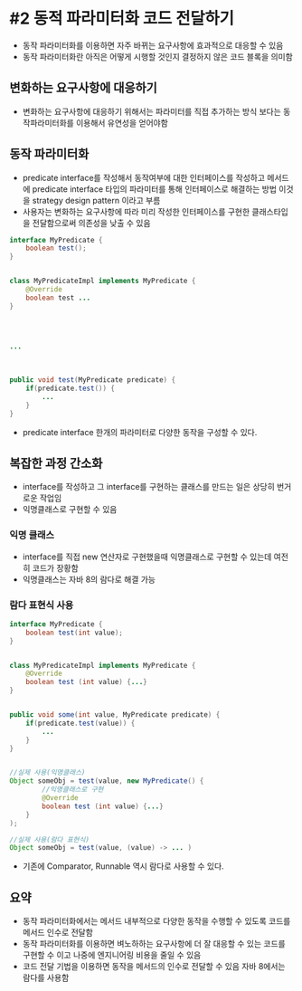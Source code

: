 









# #2 동적 파라미터화 코드 전달하기



- 동작 파라미터화를 이용하면 자주 바뀌는 요구사항에 효과적으로 대응할 수 있음
- 동작 파라미터화란 아직은 어떻게 시행할 것인지 결정하지 않은 코드 블록을 의미함

## 변화하는 요구사항에 대응하기

- 변화하는 요구사항에 대응하기 위해서는 파라미터를 직접 추가하는 방식 보다는 동작파라미터화를 이용해서 유연성을 얻어야함

## 동작 파라미터화

- predicate interface를 작성해서 동작여부에 대한 인터페이스를 작성하고 메서드에 predicate interface 타입의 파라미터를 통해 인터페이스로 해결하는 방법 이것을 strategy design pattern 이라고 부름
- 사용자는 변화하는 요구사항에 따라 미리 작성한 인터페이스를 구현한 클래스타입을 전달함으로써 의존성을 낮출 수 있음

```java
interface MyPredicate {
	boolean test();
}


class MyPredicateImpl implements MyPredicate {
	@Override
	boolean test ...
}




...
    
   
    
public void test(MyPredicate predicate) {
    if(predicate.test()) {
        ...
    }
}

```

- predicate interface 한개의 파라미터로 다양한 동작을 구성할 수 있다.



## 복잡한 과정 간소화 

- interface를 작성하고 그 interface를 구현하는 클래스를 만드는 일은 상당히 번거로운 작업임
- 익명클래스로 구현할 수 있음

### 익명 클래스

- interface를 직접 new 연산자로 구현했을때 익명클래스로 구현할 수 있는데 여전히 코드가 장황함
- 익명클래스는 자바 8의 람다로 해결 가능

### 람다 표현식 사용



```java
interface MyPredicate {
	boolean test(int value);
}


class MyPredicateImpl implements MyPredicate {
	@Override
	boolean test (int value) {...}
}


public void some(int value, MyPredicate predicate) {
    if(predicate.test(value)) {
        ...
    }
}


//실제 사용(익명클래스)
Object someObj = test(value, new MyPredicate() {
    	//익명클래스로 구현
    	@Override
		boolean test (int value) {...}
	}
);

//실제 사용(람다 표현식)
Object someObj = test(value, (value) -> ... )


```

- 기존에 Comparator, Runnable 역시 람다로 사용할 수 있다.

## 요약

- 동작 파라미터화에서는 메서드 내부적으로 다양한 동작을 수행할 수 있도록 코드를 메서드 인수로 전달함
- 동작 파라미터화를 이용하면 벼노하하는 요구사항에 더 잘 대응할 수 있는 코드를 구현할 수 이고 나중에 엔지니어링 비용을 줄일 수 있음
- 코드 전달 기법을 이용하면 동작을 메서드의 인수로 전달할 수 있음 자바 8에서는 람다를 사용함

















